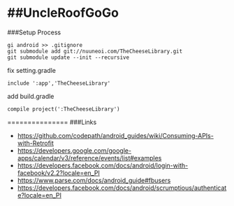 ##UncleRoofGoGo
=============
###Setup Process

```
gi android >> .gitignore 
git submodule add git://nuuneoi.com/TheCheeseLibrary.git
git submodule update --init --recursive
```
fix setting.gradle
```
include ':app','TheCheeseLibrary'
```
add build.gradle
```
compile project(':TheCheeseLibrary') 
```

===============
###Links
- https://github.com/codepath/android_guides/wiki/Consuming-APIs-with-Retrofit
- https://developers.google.com/google-apps/calendar/v3/reference/events/list#examples
- https://developers.facebook.com/docs/android/login-with-facebook/v2.2?locale=en_PI
- https://www.parse.com/docs/android_guide#fbusers
- https://developers.facebook.com/docs/android/scrumptious/authenticate?locale=en_PI
